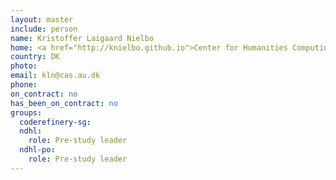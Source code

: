 ```yaml
---
layout: master
include: person
name: Kristoffer Laigaard Nielbo
home: <a href="http://knielbo.github.io">Center for Humanities Computing Aarhus</a>
country: DK
photo:
email: kln@cas.au.dk
phone:
on_contract: no
has_been_on_contract: no
groups:
  coderefinery-sg:
  ndhl:
    role: Pre-study leader
  ndhl-po:
    role: Pre-study leader
---
```

